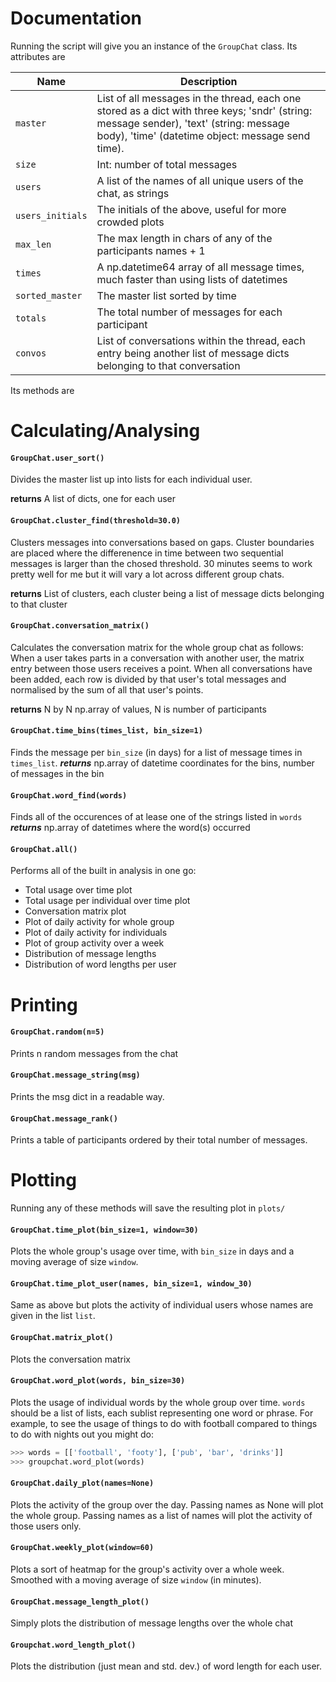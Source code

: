 # Documentation

Running the script will give you an instance of the `GroupChat` class. Its attributes are

Name | Description
--- | ---
`master` | List of all messages in the thread, each one stored as a dict with three keys; 'sndr' (string: message sender), 'text' (string: message body), 'time' (datetime object: message send time).
`size` | Int: number of total messages
`users` | A list of the names of all unique users of the chat, as strings
`users_initials` | The initials of the above, useful for more crowded plots
`max_len` | The max length in chars of any of the participants names + 1
`times` | A np.datetime64 array of all message times, much faster than using lists of datetimes
`sorted_master` | The master list sorted by time
`totals` | The total number of messages for each participant
`convos` | List of conversations within the thread, each entry being another list of message dicts belonging to that conversation

Its methods are

# Calculating/Analysing

#### `GroupChat.user_sort()`

Divides the master list up into lists for each individual user.

__returns__ A list of dicts, one for each user

####  `GroupChat.cluster_find(threshold=30.0)`

Clusters messages into conversations based on gaps. Cluster boundaries are placed where the differenence in time between two sequential messages is larger than the chosed threshold. 30 minutes seems to work pretty well for me but it will vary a lot across different group chats.

__returns__ List of clusters, each cluster being a list of message dicts belonging to that cluster

#### `GroupChat.conversation_matrix()`

Calculates the conversation matrix for the whole group chat as follows:
When a user takes parts in a conversation with another user, the matrix entry between those users receives
a point. When all conversations have been added, each row is divided by that user's total messages and normalised by the sum of all that user's points.

__returns__ N by N np.array of values, N is number of participants

#### `GroupChat.time_bins(times_list, bin_size=1)`
Finds the message per `bin_size` (in days) for a list of message times in `times_list`.
___returns___ np.array of datetime coordinates for the bins, number of messages in the bin

#### `GroupChat.word_find(words)`
Finds all of the occurences of at lease one of the strings listed in `words`
___returns___ np.array of datetimes where the word(s) occurred

#### `GroupChat.all()`
Performs all of the built in analysis in one go:
* Total usage over time plot
* Total usage per individual over time plot
* Conversation matrix plot
* Plot of daily activity for whole group
* Plot of daily activity for individuals
* Plot of group activity over a week
* Distribution of message lengths
* Distribution of word lengths per user

# Printing

#### `GroupChat.random(n=5)`
Prints n random messages from the chat

#### `GroupChat.message_string(msg)`
Prints the msg dict in a readable way.

#### `GroupChat.message_rank()`
Prints a table of participants ordered by their total number of messages.

# Plotting
Running any of these methods will save the resulting plot in `plots/`

#### `GroupChat.time_plot(bin_size=1, window=30)`
Plots the whole group's usage over time, with `bin_size` in days and a moving average of size `window`.

#### `GroupChat.time_plot_user(names, bin_size=1, window_30)`
Same as above but plots the activity of individual users whose names are given in the list `list`.

#### `GroupChat.matrix_plot()`
Plots the conversation matrix

#### `GroupChat.word_plot(words, bin_size=30)`
Plots the usage of individual words by the whole group over time. `words` should 
be a list of lists, each sublist representing one word or phrase. For example, to see the usage of things to do with football compared to things to do with nights out you might do:
```python
>>> words = [['football', 'footy'], ['pub', 'bar', 'drinks']]
>>> groupchat.word_plot(words)
```
#### `GroupChat.daily_plot(names=None)`

Plots the activity of the group over the day. Passing names as None will plot the whole group. Passing names as a list of names will plot the activity of those users only.

#### `GroupChat.weekly_plot(window=60)`

Plots a sort of heatmap for the group's activity over a whole week. Smoothed with a moving average of size `window` (in minutes).

#### `GroupChat.message_length_plot()`

Simply plots the distribution of message lengths over the whole chat

#### `Groupchat.word_length_plot()`

Plots the distribution (just mean and std. dev.) of word length for each user.


